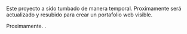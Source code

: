 Este proyecto a sido tumbado de manera temporal. Proximamente será actualizado y resubido para crear un portafolio web visible.

Proximamente.
.
